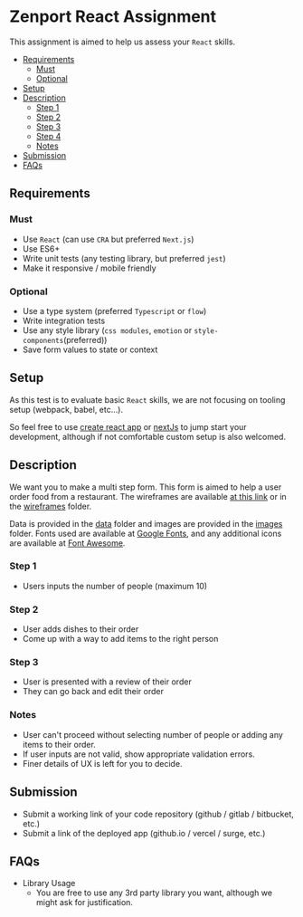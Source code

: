 # Zenport React Assignment

This assignment is aimed to help us assess your `React` skills.

<!-- toc -->

* [Requirements](#requirements)
  * [Must](#must)
  * [Optional](#optional)
* [Setup](#setup)
* [Description](#description)
  * [Step 1](#step-1)
  * [Step 2](#step-2)
  * [Step 3](#step-3)
  * [Step 4](#step-4)
  * [Notes](#notes)
* [Submission](#submission)
* [FAQs](#faqs)

<!-- tocstop -->

## Requirements

### Must

* Use `React` (can use `CRA` but preferred `Next.js`)
* Use ES6+
* Write unit tests (any testing library, but preferred `jest`)
* Make it responsive / mobile friendly

### Optional

* Use a type system (preferred `Typescript` or `flow`)
* Write integration tests
* Use any style library (`css modules`, `emotion` or `style-components`(preferred))
* Save form values to state or context

## Setup

As this test is to evaluate basic `React` skills, we are not focusing on tooling setup (webpack, babel, etc...).

So feel free to use [create react app](https://github.com/facebookincubator/create-react-app) or [nextJs](https://nextjs.org/docs/api-reference/create-next-app) to jump start your development, although if not comfortable custom setup is also welcomed.

## Description

We want you to make a multi step form. This form is aimed to help a user order food from a restaurant. The wireframes are available [at this link](https://www.figma.com/file/RsvCqxq86NkWDfW01G6gYa/Coding-Challenge?node-id=1%3A2) or in the [wireframes](/.wireframes) folder.

Data is provided in the [data](./data) folder and images are provided in the [images](./images) folder. Fonts used are available at [Google Fonts](https://fonts.google.com/), and any additional icons are available at [Font Awesome](https://fontawesome.com/).

### Step 1

* Users inputs the number of people (maximum 10)

### Step 2

* User adds dishes to their order
* Come up with a way to add items to the right person

### Step 3

* User is presented with a review of their order
* They can go back and edit their order

### Notes

* User can't proceed without selecting number of people or adding any items to their order.
* If user inputs are not valid, show appropriate validation errors.
* Finer details of UX is left for you to decide.

## Submission

* Submit a working link of your code repository (github / gitlab / bitbucket, etc.)
* Submit a link of the deployed app (github.io / vercel / surge, etc.)

## FAQs

* Library Usage
  * You are free to use any 3rd party library you want, although we might ask for justification.
